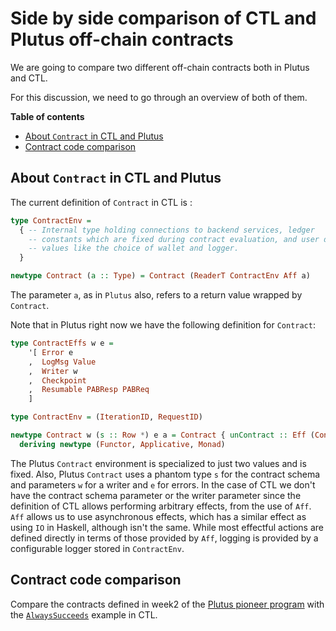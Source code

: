 # Side by side comparison of CTL and Plutus off-chain contracts

We are going to compare two different off-chain contracts
both in Plutus and CTL.

For this discussion, we need to go through an overview of
both of them.

**Table of contents**
<!-- START doctoc generated TOC please keep comment here to allow auto update -->
<!-- DON'T EDIT THIS SECTION, INSTEAD RE-RUN doctoc TO UPDATE -->

- [About `Contract` in CTL and Plutus](#about-contract-in-ctl-and-plutus)
- [Contract code comparison](#contract-code-comparison)

<!-- END doctoc generated TOC please keep comment here to allow auto update -->

## About `Contract` in CTL and Plutus

The current definition of `Contract` in CTL is :

```PureScript
type ContractEnv =
  { -- Internal type holding connections to backend services, ledger
    -- constants which are fixed during contract evaluation, and user defined
    -- values like the choice of wallet and logger.
  }

newtype Contract (a :: Type) = Contract (ReaderT ContractEnv Aff a)
```

The parameter `a`, as in `Plutus` also, refers to a return value wrapped by `Contract`.

Note that in Plutus right now we have the following definition for `Contract`:

```Haskell
type ContractEffs w e =
    '[ Error e
    ,  LogMsg Value
    ,  Writer w
    ,  Checkpoint
    ,  Resumable PABResp PABReq
    ]

type ContractEnv = (IterationID, RequestID)

newtype Contract w (s :: Row *) e a = Contract { unContract :: Eff (ContractEffs w e) a }
  deriving newtype (Functor, Applicative, Monad)
```

The Plutus `Contract` environment is specialized to just two values and is fixed.
Also, Plutus `Contract` uses a phantom type `s` for the contract schema
and parameters `w` for a writer and `e` for errors.
In the case of CTL we don't have the contract schema parameter or the writer
parameter since the definition of CTL allows performing arbitrary effects, from
the use of `Aff`. `Aff` allows us to use asynchronous effects, which has a
similar effect as using `IO` in Haskell, although isn't the same. While most
effectful actions are defined directly in terms of those provided by `Aff`,
logging is provided by a configurable logger stored in `ContractEnv`.


## Contract code comparison

Compare the contracts defined in week2 of the [Plutus pioneer program](https://plutus-pioneer-program.readthedocs.io/en/latest/pioneer/week2.html) with the [`AlwaysSucceeds`](../examples/AlwaysSucceeds.purs) example in CTL.
